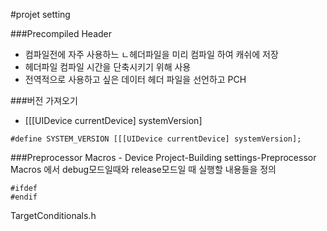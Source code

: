 #projet setting

###Precompiled Header
- 컴파일전에 자주 사용하느 ㄴ헤더파일을 미리 컴파일 하여 캐쉬에 저장
- 헤더파일 컴파일 시간을 단축시키기 위해 사용
- 전역적으로 사용하고 싶은 데이터 헤더 파일을 선언하고 PCH


###버전 가져오기
- [[[UIDevice currentDevice] systemVersion]

```objc
#define SYSTEM_VERSION [[[UIDevice currentDevice] systemVersion];
```

###Preprocessor Macros - Device
Project-Building settings-Preprocessor Macros 에서 debug모드일때와 release모드일 때 실행할 내용들을 정의
```objc
#ifdef 
#endif
```

TargetConditionals.h